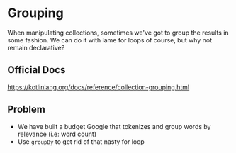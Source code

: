 # Grouping

When manipulating collections, sometimes we've got to group the results in some fashion. We can do it with lame for loops of course, but why not remain declarative?

## Official Docs

https://kotlinlang.org/docs/reference/collection-grouping.html
## Problem

- We have built a budget Google that tokenizes and group words by relevance (i.e: word count)
- Use `groupBy` to get rid of that nasty for loop
